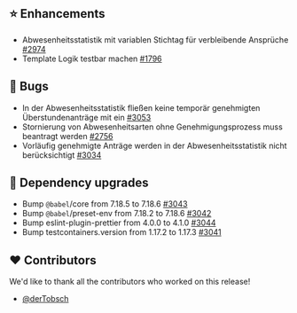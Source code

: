 ## ⭐ Enhancements

- Abwesenheitsstatistik mit variablen Stichtag für verbleibende Ansprüche [#2974](https://github.com/synyx/urlaubsverwaltung/issues/2974)
- Template Logik testbar machen [#1796](https://github.com/synyx/urlaubsverwaltung/issues/1796)

## 🐞 Bugs

- In der Abwesenheitsstatistik fließen keine temporär genehmigten Überstundenanträge mit ein [#3053](https://github.com/synyx/urlaubsverwaltung/issues/3053)
- Stornierung von Abwesenheitsarten ohne Genehmigungsprozess muss beantragt werden [#2756](https://github.com/synyx/urlaubsverwaltung/issues/2756)
- Vorläufig genehmigte Anträge werden in der Abwesenheitsstatistik nicht berücksichtigt [#3034](https://github.com/synyx/urlaubsverwaltung/issues/3034)

## 🔨 Dependency upgrades

- Bump `@babel`/core from 7.18.5 to 7.18.6 [#3043](https://github.com/synyx/urlaubsverwaltung/pull/3043)
- Bump `@babel`/preset-env from 7.18.2 to 7.18.6 [#3042](https://github.com/synyx/urlaubsverwaltung/pull/3042)
- Bump eslint-plugin-prettier from 4.0.0 to 4.1.0 [#3044](https://github.com/synyx/urlaubsverwaltung/pull/3044)
- Bump testcontainers.version from 1.17.2 to 1.17.3 [#3041](https://github.com/synyx/urlaubsverwaltung/pull/3041)

## ❤️ Contributors

We'd like to thank all the contributors who worked on this release!

- [@derTobsch](https://github.com/derTobsch)
